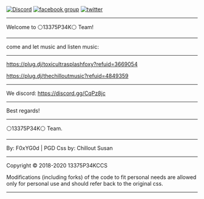 [![Discord](https://img.shields.io/discord/450685330887016451.svg)](https://discord.gg/CqPz8jc) [![facebook group](https://img.shields.io/badge/facebook-group-3b5998.svg?style=flat)](https://goo.gl/tYBE1L) [![twitter](https://img.shields.io/twitter/follow/FearFoxYPlugdj.svg?style=social)](https://twitter.com/13375P34KPLUGDJ)
___________________________________________________________________________________________________________________________________
Welcome to ⚪13375P34K⚪ Team!
___________________________________________________________________________________________________________________________________
come and let music and listen music: 
___________________________________________________________________________________________________________________________________
https://plug.dj/toxicultrasplashfoxy?refuid=3669054

https://plug.dj/thechilloutmusic?refuid=4849359
___________________________________________________________________________________________________________________________________
We discord: https://discord.gg/CqPz8jc
___________________________________________________________________________________________________________________________________
Best regards!
___________________________________________________________________________________________________________________________________
⚪13375P34K⚪ Team.
___________________________________________________________________________________________________________________________________
By: F0xYG0d | PGD
Css by: Chillout Susan
___________________________________________________________________________________________________________________________________
Copyright © 2018-2020 13375P34KCCS

Modifications (including forks) of the code to fit personal needs are allowed only for personal use and should refer back to the original css.
___________________________________________________________________________________________________________________________________
